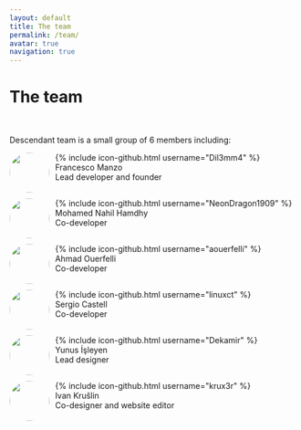 ```yaml
---
layout: default
title: The team
permalink: /team/
avatar: true
navigation: true
---
```

# The team

<br>
<p>Descendant team is a small group of 6 members including:</p>

<p style="padding-bottom:15px;"><img src="https://i.ibb.co/CVNtSYp/dil3mm4.jpg" style="border-radius: 50%; margin-right:10px; width:70px; height:70px;" align="left"/> 
{% include icon-github.html username="Dil3mm4" %}<br>
Francesco Manzo<br>
Lead developer and founder<br></p>

<p style="padding-bottom:15px;"><img src="https://i.ibb.co/VqjR8wF/nahil.jpg" style="border-radius: 50%; margin-right:10px; width:70px; height:70px;" align="left"/> {% include icon-github.html username="NeonDragon1909" %}<br>
Mohamed Nahil Hamdhy<br>
Co-developer<br></p>

<p style="padding-bottom:15px;"><img src="https://avatars3.githubusercontent.com/u/11808979?s=400&v=4" style="border-radius: 50%; margin-right:10px; width:70px; height:70px;" align="left"/>
{% include icon-github.html username="aouerfelli" %}<br>
Ahmad Ouerfelli<br>
Co-developer<br></p>

<p style="padding-bottom:15px;"><img src="https://i.ibb.co/Tk4QtkJ/sergi.jpg" style="border-radius: 50%; margin-right:10px; width:70px; height:70px;" align="left"/> 
{% include icon-github.html username="linuxct" %}<br>
Sergio Castell<br>
Co-developer<br></p>

<p style="padding-bottom:15px;"><img src="https://i.ibb.co/f9gCwDv/yunus.jpg" style="border-radius: 50%; margin-right:10px; width:70px; height:70px;" align="left"/> 
{% include icon-github.html username="Dekamir" %}<br>
Yunus İşleyen<br>
Lead designer<br></p>

<p><img src="https://i.ibb.co/sgctdnV/krule.jpg" style="border-radius: 50%; margin-right:10px; width:70px; height:70px;" align="left"/> 
{% include icon-github.html username="krux3r" %}<br>
Ivan Krušlin  <br>
Co-designer and website editor<br></p>




